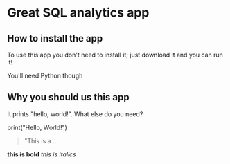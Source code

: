 # Great SQL analytics app
## How to install the app
To use this app you don't need to install it; just download it and you can run it!

You'll need Python though

## Why you should us this app
It prints "hello, world!". What else do you need?

print("Hello, World!")

> "This is a ... 

**this is bold**
_this is italics_